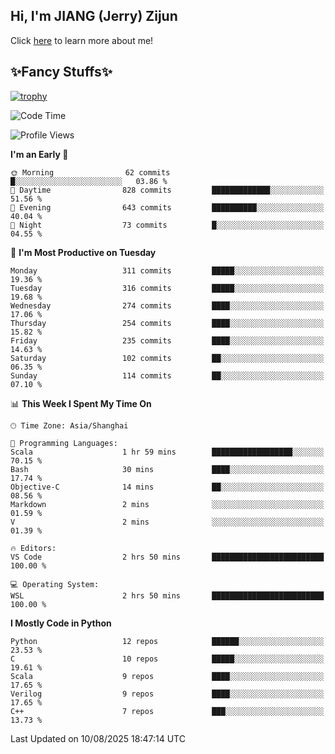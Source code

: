 ## Hi, I'm JIANG (Jerry) Zijun

Click [here](https://jzjerry.github.io/about/) to learn more about me!

## ✨Fancy Stuffs✨
[![trophy](https://github-profile-trophy.vercel.app/?username=jzjerry&theme=onedark)](https://github.com/ryo-ma/github-profile-trophy)
<!--START_SECTION:waka-->
![Code Time](http://img.shields.io/badge/Code%20Time-1%2C466%20hrs%2031%20mins-blue)

![Profile Views](http://img.shields.io/badge/Profile%20Views-2-blue)

**I'm an Early 🐤** 

```text
🌞 Morning                62 commits          █░░░░░░░░░░░░░░░░░░░░░░░░   03.86 % 
🌆 Daytime                828 commits         █████████████░░░░░░░░░░░░   51.56 % 
🌃 Evening                643 commits         ██████████░░░░░░░░░░░░░░░   40.04 % 
🌙 Night                  73 commits          █░░░░░░░░░░░░░░░░░░░░░░░░   04.55 % 
```
📅 **I'm Most Productive on Tuesday** 

```text
Monday                   311 commits         █████░░░░░░░░░░░░░░░░░░░░   19.36 % 
Tuesday                  316 commits         █████░░░░░░░░░░░░░░░░░░░░   19.68 % 
Wednesday                274 commits         ████░░░░░░░░░░░░░░░░░░░░░   17.06 % 
Thursday                 254 commits         ████░░░░░░░░░░░░░░░░░░░░░   15.82 % 
Friday                   235 commits         ████░░░░░░░░░░░░░░░░░░░░░   14.63 % 
Saturday                 102 commits         ██░░░░░░░░░░░░░░░░░░░░░░░   06.35 % 
Sunday                   114 commits         ██░░░░░░░░░░░░░░░░░░░░░░░   07.10 % 
```


📊 **This Week I Spent My Time On** 

```text
🕑︎ Time Zone: Asia/Shanghai

💬 Programming Languages: 
Scala                    1 hr 59 mins        ██████████████████░░░░░░░   70.15 % 
Bash                     30 mins             ████░░░░░░░░░░░░░░░░░░░░░   17.74 % 
Objective-C              14 mins             ██░░░░░░░░░░░░░░░░░░░░░░░   08.56 % 
Markdown                 2 mins              ░░░░░░░░░░░░░░░░░░░░░░░░░   01.59 % 
V                        2 mins              ░░░░░░░░░░░░░░░░░░░░░░░░░   01.39 % 

🔥 Editors: 
VS Code                  2 hrs 50 mins       █████████████████████████   100.00 % 

💻 Operating System: 
WSL                      2 hrs 50 mins       █████████████████████████   100.00 % 
```

**I Mostly Code in Python** 

```text
Python                   12 repos            ██████░░░░░░░░░░░░░░░░░░░   23.53 % 
C                        10 repos            █████░░░░░░░░░░░░░░░░░░░░   19.61 % 
Scala                    9 repos             ████░░░░░░░░░░░░░░░░░░░░░   17.65 % 
Verilog                  9 repos             ████░░░░░░░░░░░░░░░░░░░░░   17.65 % 
C++                      7 repos             ███░░░░░░░░░░░░░░░░░░░░░░   13.73 % 
```




 Last Updated on 10/08/2025 18:47:14 UTC
<!--END_SECTION:waka-->
